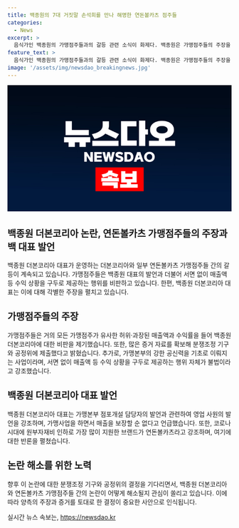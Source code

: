 ```yaml
---
title: 백종원의 7대 거짓말 손석희를 만나 해명한 연돈볼카츠 점주들
categories:
  - News
excerpt: >
  음식가인 백종원의 가맹점주들과의 갈등 관련 소식이 화제다. 백종원은 가맹점주들의 주장을 불법적이고 거짓이라고 반박하고 있다. 가맹점주들은 백종원이 자신들을 속이고 있는 것이라고 주장하며, 분쟁조정 기구와 공정위에 증거 자료를 제출했다고 밝혔다. 녹취록 등을 기반으로 백종원의 발언과 주장을 반박하고 있다. 해당 갈등이 계속되면서 백종원과 가맹점주들 간의 입장 차이가 더 커질 전망이다. MBC 손석희의 질문들 방송에서 백종원이 한 발언도 논란을 빚고 있는 상황이다.
feature_text: >
  음식가인 백종원의 가맹점주들과의 갈등 관련 소식이 화제다. 백종원은 가맹점주들의 주장을 불법적이고 거짓이라고 반박하고 있다. 가맹점주들은 백종원이 자신들을 속이고 있는 것이라고 주장하며, 분쟁조정 기구와 공정위에 증거 자료를 제출했다고 밝혔다. 녹취록 등을 기반으로 백종원의 발언과 주장을 반박하고 있다. 해당 갈등이 계속되면서 백종원과 가맹점주들 간의 입장 차이가 더 커질 전망이다. MBC 손석희의 질문들 방송에서 백종원이 한 발언도 논란을 빚고 있는 상황이다.
image: '/assets/img/newsdao_breakingnews.jpg'
---
```


<p><img src="/assets/img/newsdao_breakingnews.jpg" alt="bookingtag 속보" /></p>

<h2 data-ke-size="size26">백종원 더본코리아 논란, 연돈볼카츠 가맹점주들의 주장과 백 대표 발언</h2>

<p data-ke-size="size16">백종원 더본코리아 대표가 운영하는 더본코리아와 일부 연돈볼카츠 가맹점주들 간의 갈등이 계속되고 있습니다. 가맹점주들은 백종원 대표의 발언과 더불어 서면 없이 매출액 등 수익 상황을 구두로 제공하는 행위를 비판하고 있습니다. 한편, 백종원 더본코리아 대표는 이에 대해 각별한 주장을 펼치고 있습니다.</p>

<h2 data-ke-size="size26">가맹점주들의 주장</h2>

<p data-ke-size="size16">가맹점주들은 거의 모든 가맹점주가 유사한 허위·과장된 매출액과 수익률을 들어 백종원 더본코리아에 대한 비판을 제기했습니다. 또한, 많은 증거 자료를 확보해 분쟁조정 기구와 공정위에 제출했다고 밝혔습니다. 추가로, 가맹본부의 강한 공신력을 기초로 이뤄지는 사업이라며, 서면 없이 매출액 등 수익 상황을 구두로 제공하는 행위 자체가 불법이라고 강조했습니다.</p>

<h2 data-ke-size="size26">백종원 더본코리아 대표 발언</h2>

<p data-ke-size="size16">백종원 더본코리아 대표는 가맹본부 점포개설 담당자의 발언과 관련하여 영업 사원의 발언을 강조하며, 가맹사업을 하면서 매출을 보장할 순 없다고 언급했습니다. 또한, 코로나 시대에 원부자재비 인하로 가장 많이 지원한 브랜드가 연돈볼카츠라고 강조하며, 여기에 대한 반론을 펼쳤습니다.</p>

<h2 data-ke-size="size26">논란 해소를 위한 노력</h2>

<p data-ke-size="size16">향후 이 논란에 대한 분쟁조정 기구와 공정위의 결정을 기다리면서, 백종원 더본코리아와 연돈볼카츠 가맹점주들 간의 논란이 어떻게 해소될지 관심이 쏠리고 있습니다. 이에 따라 양측의 주장과 증거를 토대로 한 결정이 중요한 사안으로 인식됩니다.</p>
실시간 뉴스 속보는, <a href="https://newsdao.kr" rel="dofollow">https://newsdao.kr</a>


